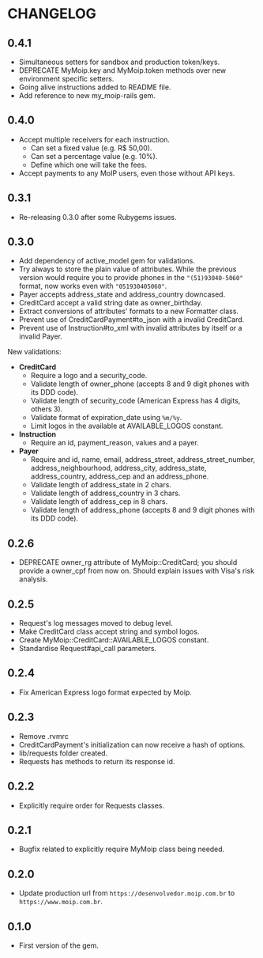 CHANGELOG
=========

0.4.1
-----

* Simultaneous setters for sandbox and production token/keys.
* DEPRECATE MyMoip.key and MyMoip.token methods over new environment specific setters.
* Going alive instructions added to README file.
* Add reference to new my_moip-rails gem.

0.4.0
-----

* Accept multiple receivers for each instruction.
    * Can set a fixed value (e.g. R$ 50,00).
    * Can set a percentage value (e.g. 10%).
    * Define which one will take the fees.
* Accept payments to any MoIP users, even those without API keys.

0.3.1
-----

* Re-releasing 0.3.0 after some Rubygems issues.

0.3.0
-----

* Add dependency of active_model gem for validations.
* Try always to store the plain value of attributes. While the previous version would require you to provide phones in the `"(51)93040-5060"` format, now works even with `"051930405060"`.
* Payer accepts address_state and address_country downcased.
* CreditCard accept a valid string date as owner_birthday.
* Extract conversions of attributes' formats to a new Formatter class.
* Prevent use of CreditCardPayment#to_json with a invalid CreditCard.
* Prevent use of Instruction#to_xml with invalid attributes by itself or a invalid Payer.

New validations:
* **CreditCard**
    * Require a logo and a security_code.
    * Validate length of owner_phone (accepts 8 and 9 digit phones with its DDD code).
    * Validate length of security_code (American Express has 4 digits, others 3).
    * Validate format of expiration_date using `%m/%y`.
    * Limit logos in the available at AVAILABLE_LOGOS constant.
* **Instruction**
    * Require an id, payment_reason, values and a payer.
* **Payer**
    * Require and id, name, email, address_street, address_street_number, address_neighbourhood, address_city, address_state, address_country, address_cep and an address_phone.
    * Validate length of address_state in 2 chars.
    * Validate length of address_country in 3 chars.
    * Validate length of address_cep in 8 chars.
    * Validate length of address_phone (accepts 8 and 9 digit phones with its DDD code).

0.2.6
-----

* DEPRECATE owner_rg attribute of MyMoip::CreditCard; you should provide a owner_cpf from now on. Should explain issues with Visa's risk analysis.

0.2.5
-----

* Request's log messages moved to debug level.
* Make CreditCard class accept string and symbol logos.
* Create MyMoip::CreditCard::AVAILABLE_LOGOS constant.
* Standardise Request#api_call parameters.

0.2.4
-----

* Fix American Express logo format expected by Moip.

0.2.3
-----

* Remove .rvmrc
* CreditCardPayment's initialization can now receive a hash of options.
* lib/requests folder created.
* Requests has methods to return its response id.

0.2.2
-----

* Explicitly require order for Requests classes.

0.2.1
-----

* Bugfix related to explicitly require MyMoip class being needed.

0.2.0
-----

* Update production url from `https://desenvolvedor.moip.com.br` to `https://www.moip.com.br`.

0.1.0
-----

* First version of the gem.
